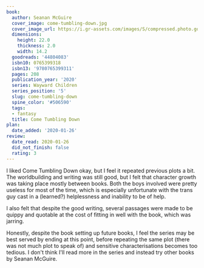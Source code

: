 ```yaml
---
book:
  author: Seanan McGuire
  cover_image: come-tumbling-down.jpg
  cover_image_url: https://i.gr-assets.com/images/S/compressed.photo.goodreads.com/books/1556543251l/44804083._SX98_.jpg
  dimensions:
    height: 22.0
    thickness: 2.0
    width: 14.2
  goodreads: '44804083'
  isbn10: 0765399318
  isbn13: '9780765399311'
  pages: 208
  publication_year: '2020'
  series: Wayward Children
  series_position: '5'
  slug: come-tumbling-down
  spine_color: '#506590'
  tags:
  - fantasy
  title: Come Tumbling Down
plan:
  date_added: '2020-01-26'
review:
  date_read: 2020-01-26
  did_not_finish: false
  rating: 3
---
```


I liked Come Tumbling Down okay, but I feel it repeated previous plots a bit. The worldbuilding and writing was still good, but I felt that character growth was taking place mostly between books. Both the boys involved were pretty useless for most of the time, which is especially unfortunate with the trans guy cast in a (learned?) helplessness and inability to be of help.

I also felt that despite the good writing, several passages were made to be quippy and quotable at the cost of fitting in well with the book, which was jarring.

Honestly, despite the book setting up future books, I feel the series may be best served by ending at this point, before repeating the same plot (there was not much plot to speak of) and sensitive characterisations becomes too tedious. I don't think I'll read more in the series and instead try other books by Seanan McGuire.

